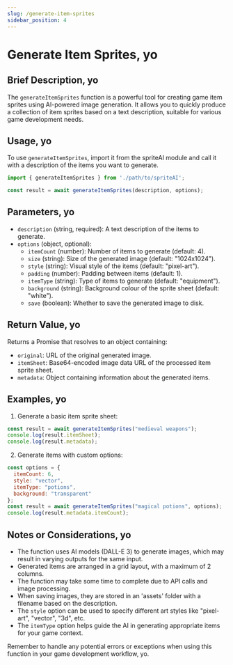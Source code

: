 ```yaml
---
slug: /generate-item-sprites
sidebar_position: 4
---
```


# Generate Item Sprites, yo

## Brief Description, yo

The `generateItemSprites` function is a powerful tool for creating game item sprites using AI-powered image generation. It allows you to quickly produce a collection of item sprites based on a text description, suitable for various game development needs.

## Usage, yo

To use `generateItemSprites`, import it from the spriteAI module and call it with a description of the items you want to generate.

```javascript
import { generateItemSprites } from './path/to/spriteAI';

const result = await generateItemSprites(description, options);
```

## Parameters, yo

- `description` (string, required): A text description of the items to generate.
- `options` (object, optional):
  - `itemCount` (number): Number of items to generate (default: 4).
  - `size` (string): Size of the generated image (default: "1024x1024").
  - `style` (string): Visual style of the items (default: "pixel-art").
  - `padding` (number): Padding between items (default: 1).
  - `itemType` (string): Type of items to generate (default: "equipment").
  - `background` (string): Background colour of the sprite sheet (default: "white").
  - `save` (boolean): Whether to save the generated image to disk.

## Return Value, yo

Returns a Promise that resolves to an object containing:
- `original`: URL of the original generated image.
- `itemSheet`: Base64-encoded image data URL of the processed item sprite sheet.
- `metadata`: Object containing information about the generated items.

## Examples, yo

1. Generate a basic item sprite sheet:
```javascript
const result = await generateItemSprites("medieval weapons");
console.log(result.itemSheet);
console.log(result.metadata);
```

2. Generate items with custom options:
```javascript
const options = {
  itemCount: 6,
  style: "vector",
  itemType: "potions",
  background: "transparent"
};
const result = await generateItemSprites("magical potions", options);
console.log(result.metadata.itemCount);
```

## Notes or Considerations, yo

- The function uses AI models (DALL-E 3) to generate images, which may result in varying outputs for the same input.
- Generated items are arranged in a grid layout, with a maximum of 2 columns.
- The function may take some time to complete due to API calls and image processing.
- When saving images, they are stored in an 'assets' folder with a filename based on the description.
- The `style` option can be used to specify different art styles like "pixel-art", "vector", "3d", etc.
- The `itemType` option helps guide the AI in generating appropriate items for your game context.

Remember to handle any potential errors or exceptions when using this function in your game development workflow, yo.